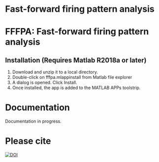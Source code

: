 # Fast-forward firing pattern analysis

# FFFPA: Fast-forward firing pattern analysis

## Installation (Requires Matlab R2018a or later)
1. Download and unzip it to a local directory. 
2. Double-click on fffpa.mlappinstall from Matlab file explorer
3. A dialog is opened. Click Install.
4. Once installed, the app is added to the MATLAB APPs toolstrip.


# Documentation
Documentation in progress. 

# Please cite
[![DOI](https://zenodo.org/badge/DOI/10.5281/zenodo.3667731.svg)](https://doi.org/10.5281/zenodo.3667731)

